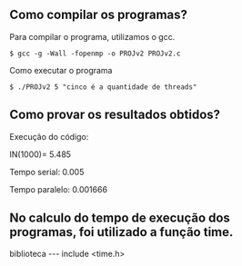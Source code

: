 ## Como compilar os programas?

Para compilar o programa, utilizamos o gcc.

    $ gcc -g -Wall -fopenmp -o PROJv2 PROJv2.c

Como executar o programa

    $ ./PROJv2 5 "cinco é a quantidade de threads"

## Como provar os resultados obtidos?

Execução do código:

IN(1000)= 5.485

Tempo serial: 0.005

Tempo paralelo: 0.001666

## No calculo do tempo de execução dos programas, foi utilizado a função time.
biblioteca --- include <time.h>
